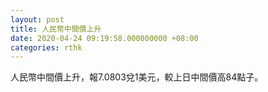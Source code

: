 ```yaml
---
layout: post
title: 人民幣中間價上升
date: 2020-04-24 09:19:58.000000000 +08:00
categories: rthk
---
```


人民幣中間價上升，報7.0803兌1美元，較上日中間價高84點子。
